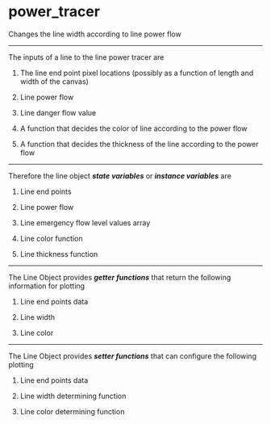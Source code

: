 # power_tracer
Changes the line width according to line power flow
***
The inputs of a line to the line power tracer are

1. The line end point pixel locations (possibly as a function of length and width of the canvas)

2. Line power flow

3. Line danger flow value

4. A function that decides the color of line according to the power flow

5. A function that decides the thickness of the line according to the power flow

***
Therefore the line object **_state variables_** or **_instance variables_** are

1. Line end points

2. Line power flow

3. Line emergency flow level values array

4. Line color function

5. Line thickness function

***
The Line Object provides **_getter functions_** that return the following information for plotting

1. Line end points data

2. Line width

3. Line color

***
The Line Object provides **_setter functions_** that can configure the following plotting

1. Line end points data

2. Line width determining function

3. Line color determining function
